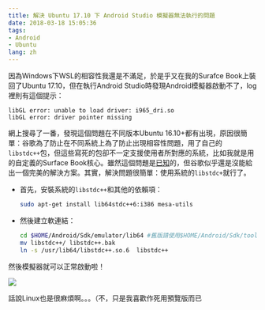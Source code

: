 ```yaml
---
title: 解決 Ubuntu 17.10 下 Android Studio 模擬器無法執行的問題
date: 2018-03-18 15:05:36
tags:
- Android
- Ubuntu
lang: zh
---
```

因為Windows下WSL的相容性我還是不滿足，於是乎又在我的Surafce Book上裝回了Ubuntu 17.10，但在執行Android Studio時發現Android模擬器啟動不了，log裡則有這個提示：
```
libGL error: unable to load driver: i965_dri.so
libGL error: driver pointer missing
```
網上搜尋了一番，發現這個問題在不同版本Ubuntu 16.10+都有出現，原因很簡單：谷歌為了防止在不同系統上為了防止出現相容性問題，用了自己的`libstdc++`包，但這些寫死的包卻不一定支援使用者所對應的系統，比如我就是用的自定義的Surface Book核心。雖然這個問題是[已知](https://code.google.com/p/android/issues/detail?id=197254)的，但谷歌似乎還是沒能給出一個完美的解決方案。其實，解決問題很簡單：使用系統的`libstdc+`就行了。
<!--more-->
- 首先，安裝系統的`libstdc++`和其他的依賴項：
	```bash
	sudo apt-get install lib64stdc++6:i386 mesa-utils
	```
- 然後建立軟連結：
	```bash
	cd $HOME/Android/Sdk/emulator/lib64 #舊版請使用$HOME/Android/Sdk/tools/lib64
	mv libstdc++/ libstdc++.bak
	ln -s /usr/lib64/libstdc++.so.6  libstdc++
	```

然後模擬器就可以正常啟動啦！

![](https://cdn.patrickwu.space/posts/dev/running-emulator.png)

話說Linux也是很麻煩啊。。。（不，只是我喜歡作死用預覽版而已